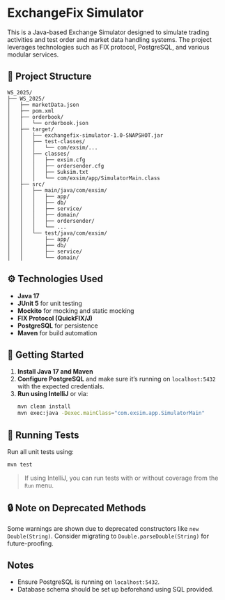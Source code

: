 # ExchangeFix Simulator

This is a Java-based Exchange Simulator designed to simulate trading activities and test order and market data handling systems. The project leverages technologies such as FIX protocol, PostgreSQL, and various modular services.

## 📁 Project Structure

```
WS_2025/
├── WS_2025/
│   ├── marketData.json
│   ├── pom.xml
│   ├── orderbook/
│   │   └── orderbook.json
│   ├── target/
│   │   ├── exchangefix-simulator-1.0-SNAPSHOT.jar
│   │   ├── test-classes/
│   │   │   └── com/exsim/...
│   │   ├── classes/
│   │   │   ├── exsim.cfg
│   │   │   ├── ordersender.cfg
│   │   │   ├── Suksim.txt
│   │   │   └── com/exsim/app/SimulatorMain.class
│   ├── src/
│   │   ├── main/java/com/exsim/
│   │   │   ├── app/
│   │   │   ├── db/
│   │   │   ├── service/
│   │   │   ├── domain/
│   │   │   ├── ordersender/
│   │   │   └── ...
│   │   └── test/java/com/exsim/
│   │       ├── app/
│   │       ├── db/
│   │       ├── service/
│   │       └── domain/
```

## ⚙️ Technologies Used

- **Java 17**
- **JUnit 5** for unit testing
- **Mockito** for mocking and static mocking
- **FIX Protocol (QuickFIX/J)**
- **PostgreSQL** for persistence
- **Maven** for build automation

## 🚀 Getting Started

1. **Install Java 17 and Maven**
2. **Configure PostgreSQL** and make sure it’s running on `localhost:5432` with the expected credentials.
3. **Run using IntelliJ** or via:
   ```bash
   mvn clean install
   mvn exec:java -Dexec.mainClass="com.exsim.app.SimulatorMain"
   ```

## 🧪 Running Tests

Run all unit tests using:

```bash
mvn test
```

> If using IntelliJ, you can run tests with or without coverage from the `Run` menu.

## 🔒 Note on Deprecated Methods

Some warnings are shown due to deprecated constructors like `new Double(String)`. Consider migrating to `Double.parseDouble(String)` for future-proofing.

## Notes
- Ensure PostgreSQL is running on `localhost:5432`.
- Database schema should be set up beforehand using SQL provided.
